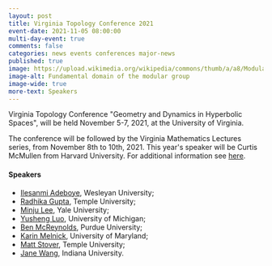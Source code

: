 ```yaml
---
layout: post
title: Virginia Topology Conference 2021
event-date: 2021-11-05 08:00:00
multi-day-event: true
comments: false
categories: news events conferences major-news
published: true
image: https://upload.wikimedia.org/wikipedia/commons/thumb/a/a8/ModularGroup-FundamentalDomain.svg/2880px-ModularGroup-FundamentalDomain.svg.png
image-alt: Fundamental domain of the modular group
image-wide: true
more-text: Speakers
---
```


Virginia Topology Conference
"Geometry and Dynamics in Hyperbolic Spaces", 
will be held November 5-7, 2021, at the University of Virginia. 

The conference will be followed by the Virginia Mathematics Lectures series, from November 8th to 10th, 2021. This year's speaker will be Curtis McMullen from Harvard University. For additional information see <a href="https://math.virginia.edu/ims/lectures/curtis-mcmullen/">here</a>.

<!--more-->

<h4>Speakers</h4>
<ul>
    <li><a href="http://iadeboye.faculty.wesleyan.edu/">Ilesanmi Adeboye</a>, Wesleyan University;</li>
    <li><a href="https://sites.google.com/view/radhikag">Radhika Gupta</a>, Temple University;</li>
    <li><a href="https://sites.google.com/a/yale.edu/minju-lee/home">Minju Lee</a>, Yale University;</li>
    <li><a href="https://sites.google.com/view/yushengmath">Yusheng Luo</a>, University of Michigan;</li>
    <li><a href="https://sites.google.com/site/dmcreyn/home">Ben McReynolds</a>, Purdue University;</li>
    <li><a href="http://www.math.umd.edu/~kmelnick/">Karin Melnick</a>, University of Maryland;</li>
    <li><a href="https://math.temple.edu/~tuf27009/index.html">Matt Stover</a>, Temple University;</li>
    <li><a href="https://wangjan.pages.iu.edu/#_ga=2.87230936.1927100911.1628551362-1589283902.1628551362">Jane Wang</a>, Indiana University.</li>
</ul>